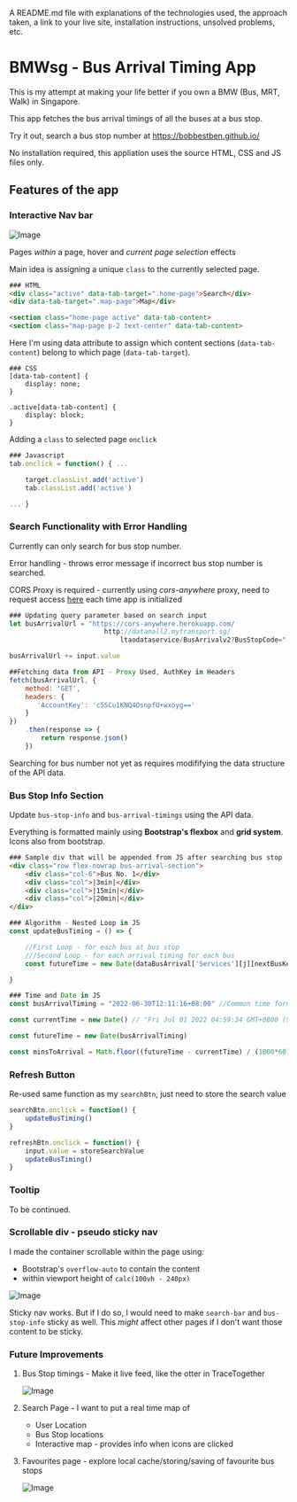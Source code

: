 


A README.md file with explanations of the technologies used, the approach taken, a link to your live site, installation instructions, unsolved problems, etc.




# BMWsg - Bus Arrival Timing App

This is my attempt at making your life better if you own a BMW (Bus, MRT, Walk) in Singapore.

This app fetches the bus arrival timings of all the buses at a bus stop.

Try it out, search a bus stop number at https://bobbestben.github.io/

No installation required, this appliation uses the source HTML, CSS and JS files only.

## Features of the app

### Interactive Nav bar

![Image](./img/nav-bar.PNG)

Pages *within* a page, hover and *current page selection* effects

Main idea is assigning a unique `class` to the currently selected page.

```HTML
### HTML
<div class="active" data-tab-target=".home-page">Search</div>
<div data-tab-target=".map-page">Map</div>

<section class="home-page active" data-tab-content>
<section class="map-page p-2 text-center" data-tab-content>
```

Here I'm using data attribute to assign which content sections (`data-tab-content`) belong to which page (`data-tab-target`). 

```JS
### CSS
[data-tab-content] { 
    display: none; 
}

.active[data-tab-content] {
    display: block;
}
```
Adding a `class` to selected page ``onclick``

```js
### Javascript
tab.onclick = function() { ...

    target.classList.add('active')
    tab.classList.add('active')

... }
```

### Search Functionality with Error Handling

Currently can only search for bus stop number.

Error handling - throws error message if incorrect bus stop number is searched.

CORS Proxy is required - currently using *cors-anywhere* proxy, need to request access [here](https://cors-anywhere.herokuapp.com/corsdemo) each time app is initialized

```js
### Updating query parameter based on search input
let busArrivalUrl = "https://cors-anywhere.herokuapp.com/
                        http://datamall2.mytransport.sg/
                            ltaodataservice/BusArrivalv2?BusStopCode="

busArrivalUrl += input.value

##Fetching data from API - Proxy Used, AuthKey in Headers
fetch(busArrivalUrl, {
    method: 'GET',
    headers: {
       'AccountKey': 'c5SCu1KNQ4OsnpfU+wxoyg=='
    }
})
    .then(response => {
        return response.json()
    })

```

Searching for bus number not yet as requires modififying the data structure of the API data.


### Bus Stop Info Section 

Update `bus-stop-info` and `bus-arrival-timings` using the API data.

Everything is formatted mainly using **Bootstrap's flexbox** and **grid system**. Icons also from bootstrap.

```html
### Sample div that will be appended from JS after searching bus stop
<div class="row flex-nowrap bus-arrival-section">
    <div class="col-6">Bus No. 1</div>
    <div class="col">|3min|</div>
    <div class="col">|15min|</div>
    <div class="col">|20min|</div>
</div>
```
```js
### Algorithm - Nested Loop in JS
const updateBusTiming = () => {

    //First Loop - for each bus at bus stop
    ///Second Loop - for each arrival timing for each bus
    const futureTime = new Date(dataBusArrival['Services'][j][nextBusKeys[k]]['EstimatedArrival'])

}

### Time and Date in JS
const busArrivalTiming = "2022-06-30T12:11:16+08:00" //Common time format from API

const currentTime = new Date() // "Fri Jul 01 2022 04:59:34 GMT+0800 (Singapore Standard Time)"`

const futureTime = new Date(busArrivalTiming)

const minsToArrival = Math.floor((futureTime - currentTime) / (1000*60))
```

### Refresh Button
Re-used same function as my `searchBtn`, just need to store the search value
```js
searchBtn.onclick = function() {
    updateBusTiming()
}

refreshBtn.onclick = function() {
    input.value = storeSearchValue
    updateBusTiming()
}
```

### Tooltip
To be continued.


### Scrollable div - pseudo sticky nav

I made the container scrollable within the page using:
- Bootstrap's `overflow-auto` to contain the content
- within viewport height of `calc(100vh - 240px)`

![Image](./img/overflow-div.PNG)

Sticky nav works. But if I do so, I would need to make `search-bar` and `bus-stop-info` sticky as well. This *might* affect other pages if I don't want those content to be sticky.

### Future Improvements

1. Bus Stop timings - Make it live feed, like the otter in TraceTogether

    ![Image](./img/live-data.PNG)


2. Search Page - I want to put a real time map of
   - User Location
   - Bus Stop locations
   - Interactive map - provides info when icons are clicked

3. Favourites page - explore local cache/storing/saving of favourite bus stops

    ![Image](./img/search-map-design.PNG)


